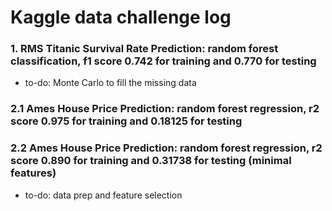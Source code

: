 # Kaggle data challenge log
### 1. RMS Titanic Survival Rate Prediction: random forest classification, f1 score 0.742 for training and 0.770 for testing  
- to-do: Monte Carlo to fill the missing data
### 2.1 Ames House Price Prediction: random forest regression, r2 score 0.975 for training and 0.18125 for testing
### 2.2 Ames House Price Prediction: random forest regression, r2 score 0.890 for training and 0.31738 for testing (minimal features)
- to-do: data prep and feature selection

